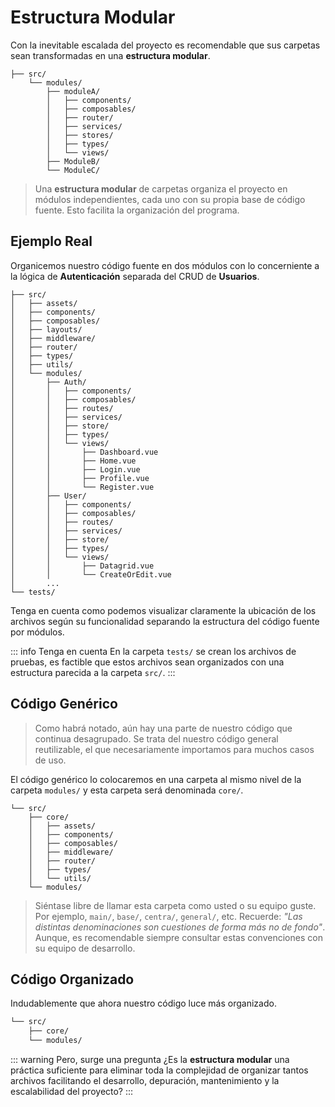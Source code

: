 # Estructura Modular

Con la inevitable escalada del proyecto es recomendable que sus carpetas sean transformadas en una **estructura modular**.


```sh{4,5,6,7,8,9,10}
├── src/
    └── modules/
        ├── moduleA/
        │   ├── components/
        │   ├── composables/
        │   ├── router/
        │   ├── services/
        │   ├── stores/
        │   ├── types/
        │   └── views/
        ├── ModuleB/
        └── ModuleC/
```

>Una **estructura modular** de carpetas organiza el proyecto en módulos independientes, cada uno con su propia base de código fuente. Esto facilita la organización del programa. 

## Ejemplo Real

Organicemos nuestro código fuente en dos módulos con lo concerniente a la lógica de **Autenticación** separada del CRUD de **Usuarios**.


```sh{19,20,21,22,23,32,33}
├── src/
│   ├── assets/
│   ├── components/
│   ├── composables/
│   ├── layouts/
│   ├── middleware/
│   ├── router/
│   ├── types/
│   ├── utils/
│   └── modules/
│       ├── Auth/
│       │   ├── components/
│       │   ├── composables/
│       │   ├── routes/
│       │   ├── services/
│       │   ├── store/
│       │   ├── types/
│       │   └── views/
│       │       ├── Dashboard.vue
│       │       ├── Home.vue
│       │       ├── Login.vue
│       │       ├── Profile.vue
│       │       └── Register.vue
│       ├── User/
│       │   ├── components/
│       │   ├── composables/
│       │   ├── routes/
│       │   ├── services/
│       │   ├── store/
│       │   ├── types/
│       │   └── views/
│       │       ├── Datagrid.vue
│       │       └── CreateOrEdit.vue
│       ...
└── tests/
```

Tenga en cuenta como podemos visualizar claramente la ubicación de los archivos según su funcionalidad separando la estructura del código fuente por módulos.

::: info Tenga en cuenta
En la carpeta `tests/` se crean los archivos de pruebas, es factible que estos archivos sean organizados con una estructura parecida a la carpeta `src/`.
:::

## Código Genérico

>Como habrá notado, aún hay una parte de nuestro código que continua desagrupado. Se trata del nuestro código general reutilizable, el que necesariamente importamos para muchos casos de uso.

El código genérico lo colocaremos en una carpeta al mismo nivel de la carpeta `modules/` y esta carpeta será denominada `core/`.

```sh{3,4,5,6,7,8,9}
└── src/
    ├── core/
    │   ├── assets/
    │   ├── components/
    │   ├── composables/
    │   ├── middleware/
    │   ├── router/
    │   ├── types/
    │   └── utils/
    └── modules/
```

>Siéntase libre de llamar esta carpeta como usted o su equipo guste. Por ejemplo, `main/`, `base/`, `centra/`, `general/`, etc. Recuerde: _"Las distintas denominaciones son cuestiones de forma más no de fondo"_. Aunque, es recomendable siempre consultar estas convenciones con su equipo de desarrollo.

## Código Organizado

Indudablemente que ahora nuestro código luce más organizado.

```sh
└── src/
    ├── core/ 
    └── modules/
```

::: warning Pero, surge una pregunta
¿Es la **estructura modular** una práctica suficiente para eliminar toda la complejidad de organizar tantos archivos facilitando el desarrollo, depuración, mantenimiento y la escalabilidad del proyecto?
:::